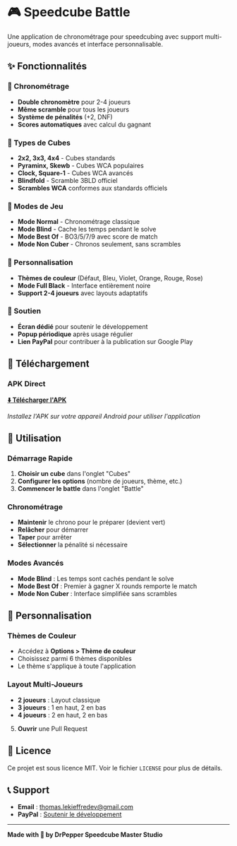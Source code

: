 # 🎮 Speedcube Battle

Une application de chronométrage pour speedcubing avec support multi-joueurs, modes avancés et interface personnalisable.

## ✨ Fonctionnalités

### 🏁 Chronométrage

- **Double chronomètre** pour 2-4 joueurs
- **Même scramble** pour tous les joueurs
- **Système de pénalités** (+2, DNF)
- **Scores automatiques** avec calcul du gagnant

### 🧩 Types de Cubes

- **2x2, 3x3, 4x4** - Cubes standards
- **Pyraminx, Skewb** - Cubes WCA populaires
- **Clock, Square-1** - Cubes WCA avancés
- **Blindfold** - Scramble 3BLD officiel
- **Scrambles WCA** conformes aux standards officiels

### 🎯 Modes de Jeu

- **Mode Normal** - Chronométrage classique
- **Mode Blind** - Cache les temps pendant le solve
- **Mode Best Of** - BO3/5/7/9 avec score de match
- **Mode Non Cuber** - Chronos seulement, sans scrambles

### 🎨 Personnalisation

- **Thèmes de couleur** (Défaut, Bleu, Violet, Orange, Rouge, Rose)
- **Mode Full Black** - Interface entièrement noire
- **Support 2-4 joueurs** avec layouts adaptatifs

### 💖 Soutien

- **Écran dédié** pour soutenir le développement
- **Popup périodique** après usage régulier
- **Lien PayPal** pour contribuer à la publication sur Google Play

## 📱 Téléchargement

### APK Direct

**[⬇️ Télécharger l'APK](https://drive.google.com/drive/folders/1RhMgwz_bVdVs5HooINvumCi6LJB_glba?usp=sharing)**

_Installez l'APK sur votre appareil Android pour utiliser l'application_

## 🎯 Utilisation

### Démarrage Rapide

1. **Choisir un cube** dans l'onglet "Cubes"
2. **Configurer les options** (nombre de joueurs, thème, etc.)
3. **Commencer le battle** dans l'onglet "Battle"

### Chronométrage

- **Maintenir** le chrono pour le préparer (devient vert)
- **Relâcher** pour démarrer
- **Taper** pour arrêter
- **Sélectionner** la pénalité si nécessaire

### Modes Avancés

- **Mode Blind** : Les temps sont cachés pendant le solve
- **Mode Best Of** : Premier à gagner X rounds remporte le match
- **Mode Non Cuber** : Interface simplifiée sans scrambles

## 🎨 Personnalisation

### Thèmes de Couleur

- Accédez à **Options > Thème de couleur**
- Choisissez parmi 6 thèmes disponibles
- Le thème s'applique à toute l'application

### Layout Multi-Joueurs

- **2 joueurs** : Layout classique
- **3 joueurs** : 1 en haut, 2 en bas
- **4 joueurs** : 2 en haut, 2 en bas

5. **Ouvrir** une Pull Request

## 📄 Licence

Ce projet est sous licence MIT. Voir le fichier `LICENSE` pour plus de détails.

## 📞 Support

- **Email** : thomas.lekieffredev@gmail.com
- **PayPal** : [Soutenir le développement](https://paypal.me/Tlekieffredev)

---

**Made with 💖 by DrPepper Speedcube Master Studio**
